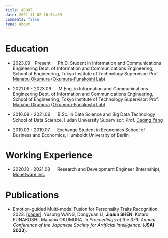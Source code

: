 ```yaml
---
title: ABOUT
date: 2021-11-02 16:54:59
comments: false
type: about
---
```


# Education

- 2023.09 - Present &emsp; Ph.D. Student in Information and Communications Engineering
  Dept. of Information and Communications Engineering, School of Engineering, Tokyo Institute of Technology
  Supervisor: Prof. [Manabu Okumura](http://www.lr.pi.titech.ac.jp/~oku/index-e.html) ([Okumura-Funakoshi Lab](https://lr-www.pi.titech.ac.jp/wp/))

- 2021.09 - 2023.09 &emsp; M.Eng. in Information and Communications Engineering
  Dept. of Information and Communications Engineering, School of Engineering, Tokyo Institute of Technology
  Supervisor: Prof. [Manabu Okumura](http://www.lr.pi.titech.ac.jp/~oku/index-e.html) ([Okumura-Funakoshi Lab](https://lr-www.pi.titech.ac.jp/wp/))

- 2016.09 - 2021.06 &emsp; B.Sc. in Data Science and Big Data Technology
  School of Data Science, Fudan University
  Supervisor: Prof. [Deqing Yang](http://kw.fudan.edu.cn/people/yangdeqing/)

- 2019.03 - 2019.07 &emsp; Exchange Student in Economics
  School of Business and Economics, Humboldt University of Berlin

# Working Experience

- 2020.10 - 2021.08 &emsp; Research and Development Engineer (Internship), [Monetware Inc.](http://www.monetware.com)

# Publications

- Emotion-guided Multi-modal Fusion for Personality Traits Recognition. 2023. [[paper](https://www.jstage.jst.go.jp/article/pjsai/JSAI2023/0/JSAI2023_2U4IS2c03/_article/-char/en)]. Yusong WANG, Dongyuan LI, __Jialun SHEN__, Kotaro FUNAKOSHI, Manabu OKUMURA.  In _Proceedings of the 37th Annual Conference of the Japanese Society for Artificial Intelligence_. (__JSAI 2023__).
